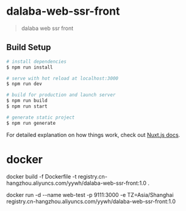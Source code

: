 # dalaba-web-ssr-front

> dalaba web ssr front

## Build Setup

``` bash
# install dependencies
$ npm run install

# serve with hot reload at localhost:3000
$ npm run dev

# build for production and launch server
$ npm run build
$ npm run start

# generate static project
$ npm run generate
```

For detailed explanation on how things work, check out [Nuxt.js docs](https://nuxtjs.org).

# docker

docker build  -f Dockerfile -t registry.cn-hangzhou.aliyuncs.com/yywh/dalaba-web-ssr-front:1.0 .

docker run -d --name web-test -p 9111:3000  -e TZ=Asia/Shanghai registry.cn-hangzhou.aliyuncs.com/yywh/dalaba-web-ssr-front:1.0
